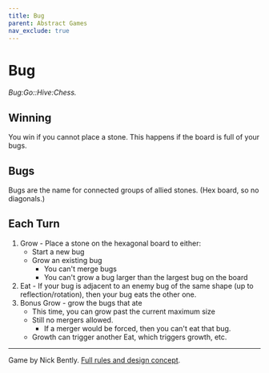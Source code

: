 ```yaml
---
title: Bug
parent: Abstract Games
nav_exclude: true
---
```




# Bug

*Bug:Go::Hive:Chess.*


## Winning
You win if you cannot place a stone. This happens if the board is full of your bugs.

## Bugs

Bugs are the name for connected groups of allied stones. (Hex board, so no diagonals.)

## Each Turn

1. Grow - Place a stone on the hexagonal board to either:
    - Start a new bug
    - Grow an existing bug
      - You can't merge bugs
      - You can't grow a bug larger than the largest bug on the board
2. Eat - If your bug is adjacent to an enemy bug of the same shape (up to reflection/rotation), then your bug eats the other one.
3. Bonus Grow - grow the bugs that ate
    - This time, you can grow past the current maximum size
    - Still no mergers allowed.
        - If a merger would be forced, then you can't eat that bug.
    - Growth can trigger another Eat, which triggers growth, etc.

---

Game by Nick Bently.
[Full rules and design concept](https://www.nickbentley.games/bug-polyomino-perceptual-binding/).
